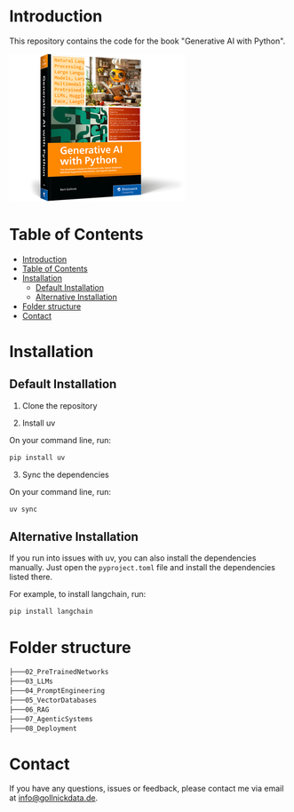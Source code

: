 # Introduction

This repository contains the code for the book "Generative AI with Python".

![Generative AI with Python](./BookTitleImage.png)

# Table of Contents

- [Introduction](#introduction)
- [Table of Contents](#table-of-contents)
- [Installation](#installation)
  - [Default Installation](#default-installation)
  - [Alternative Installation](#alternative-installation)
- [Folder structure](#folder-structure)
- [Contact](#contact)


# Installation

## Default Installation

1. Clone the repository

2. Install uv 

On your command line, run:

```bash
pip install uv
```

3. Sync the dependencies

On your command line, run:

```bash
uv sync
```

## Alternative Installation

If you run into issues with uv, you can also install the dependencies manually. Just open the `pyproject.toml` file and install the dependencies listed there.

For example, to install langchain, run:

```bash
pip install langchain
```

# Folder structure

```bash
├───02_PreTrainedNetworks
├───03_LLMs
├───04_PromptEngineering
├───05_VectorDatabases
├───06_RAG
├───07_AgenticSystems
├───08_Deployment
```

# Contact

If you have any questions, issues or feedback, please contact me via email at [info@gollnickdata.de](mailto:info@gollnickdata.de).



